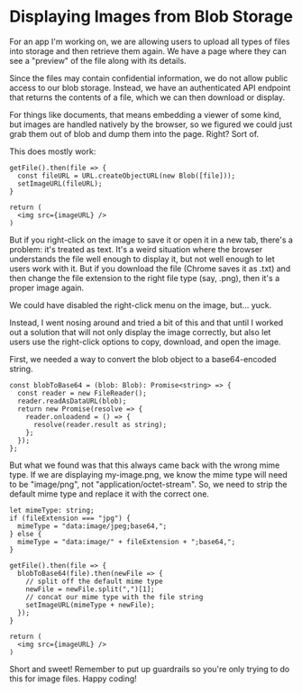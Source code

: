 Displaying Images from Blob Storage
===================================

For an app I'm working on, we are allowing users to upload all types of files into storage and then retrieve them again. We have a page where they can see a "preview" of the file along with its details.

Since the files may contain confidential information, we do not allow public access to our blob storage. Instead, we have an authenticated API endpoint that returns the contents of a file, which we can then download or display.

For things like documents, that means embedding a viewer of some kind, but images are handled natively by the browser, so we figured we could just grab them out of blob and dump them into the page. Right? Sort of.

This does mostly work:

```
getFile().then(file => {
  const fileURL = URL.createObjectURL(new Blob([file]));
  setImageURL(fileURL);
}

return (
  <img src={imageURL} />
)
```

But if you right-click on the image to save it or open it in a new tab, there's a problem: it's treated as text. It's a weird situation where the browser understands the file well enough to display it, but not well enough to let users work with it. But if you download the file (Chrome saves it as .txt) and then change the file extension to the right file type (say, .png), then it's a proper image again.

We could have disabled the right-click menu on the image, but... yuck.

Instead, I went nosing around and tried a bit of this and that until I worked out a solution that will not only display the image correctly, but also let users use the right-click options to copy, download, and open the image.

First, we needed a way to convert the blob object to a base64-encoded string.

```
const blobToBase64 = (blob: Blob): Promise<string> => {
  const reader = new FileReader();
  reader.readAsDataURL(blob);
  return new Promise(resolve => {
    reader.onloadend = () => {
      resolve(reader.result as string);
    };
  });
};
```

But what we found was that this always came back with the wrong mime type. If we are displaying my-image.png, we know the mime type will need to be "image/png", not "application/octet-stream". So, we need to strip the default mime type and replace it with the correct one.

```
let mimeType: string;
if (fileExtension === "jpg") {
  mimeType = "data:image/jpeg;base64,";
} else {
  mimeType = "data:image/" + fileExtension + ";base64,";
}
      
getFile().then(file => {
  blobToBase64(file).then(newFile => {
    // split off the default mime type
    newFile = newFile.split(",")[1];
    // concat our mime type with the file string
    setImageURL(mimeType + newFile);
  });
}

return (
  <img src={imageURL} />
)
```

Short and sweet! Remember to put up guardrails so you're only trying to do this for image files. Happy coding!

